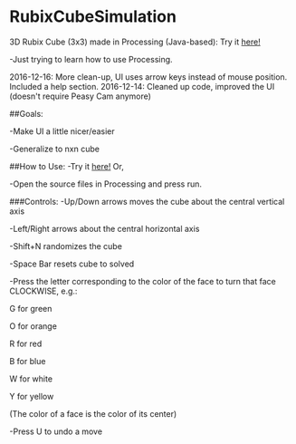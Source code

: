 # RubixCubeSimulation
3D Rubix Cube (3x3) made in Processing (Java-based): Try it [here!](https://www.openprocessing.org/sketch/395881)

-Just trying to learn how to use Processing.

2016-12-16: More clean-up, UI uses arrow keys instead of mouse position. Included a help section.
2016-12-14: Cleaned up code, improved the UI (doesn't require Peasy Cam anymore)

##Goals:

-Make UI a little nicer/easier

-Generalize to nxn cube

##How to Use:
-Try it [here!](https://www.openprocessing.org/sketch/395881) Or,

-Open the source files in Processing and press run.

###Controls:
-Up/Down arrows moves the cube about the central vertical axis

-Left/Right arrows about the central horizontal axis

-Shift+N randomizes the cube

-Space Bar resets cube to solved

-Press the letter corresponding to the color of the face to turn that face CLOCKWISE, e.g.:

G for green

O for orange

R for red

B for blue

W for white

Y for yellow

(The color of a face is the color of its center)

-Press U to undo a move
